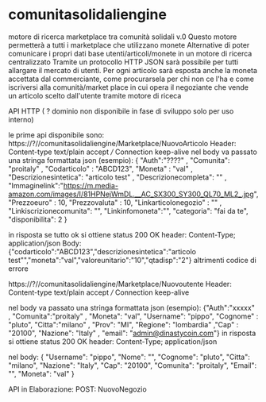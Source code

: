 ﻿# comunitasolidaliengine
 motore di ricerca marketplace tra comunità solidali
v.0
Questo motore permetterà a tutti i marketplace che utilizzano monete Alternative di poter comunicare i propri dati base utenti/articoli/monete in un motore di ricerca centralizzato
Tramite un protocollo HTTP JSON sarà possibile per tutti allargare il mercato di utenti. Per ogni articolo sarà esposta anche la moneta accettata dal commerciante, come procurarsela per chi non ce l'ha 
e come iscriversi alla comunità/market place  in cui opera il negoziante che vende un articolo scelto dall'utente tramite motore di riceca

API HTTP ( ? dominio non disponibile in fase di sviluppo solo per uso interno)

le prime api disponibile sono:
https://?//comunitasolidaliengine/Marketplace/NuovoArticolo
Header:
Content-type text/plain
accept */*
Connection keep-alive
nel body va passato una stringa formattata json (esempio):
{ "Auth":"????" , "Comunita": "proitaly" , "Codarticolo" : "ABCD123", "Moneta" : "val" ,   
   "Descrizionesintetica": "articolo test" , "Descrizionecompleta": "" , "Immaginelink":"https://m.media-amazon.com/images/I/81HPNejWmDL.__AC_SX300_SY300_QL70_ML2_.jpg", 
   "Prezzoeuro" : 10, "Prezzovaluta" : 10, "Linkarticolonegozio" : "" , "Linkiscrizionecomunita": "", "Linkinfomoneta":"", "categoria": "fai da te", "disponibilita": 2 }

in risposta se tutto ok si ottiene
status 200 OK
header:
Content-Type; application/json
Body:
{"codarticolo":"ABCD123","descrizionesintetica":"articolo test"","moneta":"val","valoreunitario":"10","qtadisp":"2"}
altrimenti codice di errore

https://?//comunitasolidaliengine/Marketplace/Nuovoutente
Header:
Content-type text/plain
accept */*
Connection keep-alive

nel body va passato una stringa formattata json (esempio):
{"Auth":"xxxxx" , "Comunita":"proitaly" , "Moneta": "val", "Username": "pippo", "Cognome" : "pluto", "Citta":"milano" , "Prov": "MI", "Regione": "lombardia" ,"Cap" : "20100", "Nazione": "Italy" , "email": "admin@dinastycoin.com"}
in risposta si ottiene
status 200 OK
header:
Content-Type; application/json

nel body:
{
    "Username": "pippo",
    "Nome": "",
    "Cognome": "pluto",
    "Citta": "milano",
    "Nazione": "Italy",
    "Cap": "20100",
    "Comunita": "proitaly",
    "Email": "",
    "Moneta": "val"
}

API in Elaborazione:
POST: NuovoNegozio

